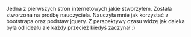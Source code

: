 Jedna z pierwszych stron internetowych jakie stworzyłem. Została stworzona na prośbę nauczyciela. Nauczyła mnie jak korzystać z bootstrapa oraz podstaw jquery. Z perspektywy czasu widzę jak daleka była od ideału ale każdy przecież kiedyś zaczynał :)
